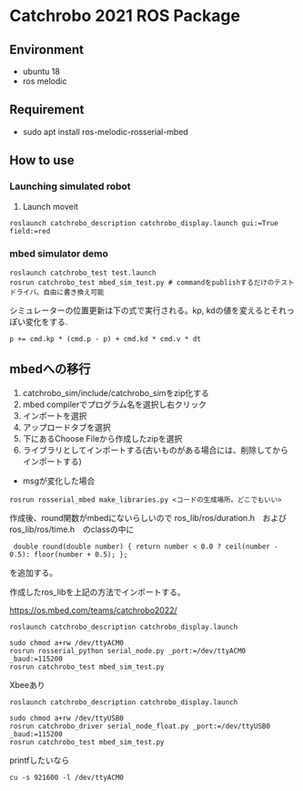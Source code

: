 # Catchrobo 2021 ROS Package

## Environment
- ubuntu 18
- ros melodic

## Requirement
- sudo apt install ros-melodic-rosserial-mbed


## How to use
### Launching simulated robot
1. Launch moveit
```
roslaunch catchrobo_description catchrobo_display.launch gui:=True field:=red

```

### mbed simulator demo
```
roslaunch catchrobo_test test.launch
rosrun catchrobo_test mbed_sim_test.py # commandをpublishするだけのテストドライバ。自由に書き換え可能
```

シミュレーターの位置更新は下の式で実行される。kp, kdの値を変えるとそれっぽい変化をする.
```
p += cmd.kp * (cmd.p - p) + cmd.kd * cmd.v * dt
```


## mbedへの移行
1. catchrobo_sim/include/catchrobo_simをzip化する
1. mbed compilerでプログラム名を選択し右クリック
1. インポートを選択
1. アップロードタブを選択
1. 下にあるChoose Fileから作成したzipを選択
1. ライブラリとしてインポートする(古いものがある場合には、削除してからインポートする)

- msgが変化した場合
``` 
rosrun rosserial_mbed make_libraries.py <コードの生成場所。どこでもいい>
```
作成後、round関数がmbedにないらしいので ros_lib/ros/duration.h　およびros_lib/ros/time.h　のclassの中に
```
 double round(double number) { return number < 0.0 ? ceil(number - 0.5): floor(number + 0.5); };
```
を追加する。

作成したros_libを上記の方法でインポートする。


https://os.mbed.com/teams/catchrobo2022/


```
roslaunch catchrobo_description catchrobo_display.launch 

sudo chmod a+rw /dev/ttyACM0 
rosrun rosserial_python serial_node.py _port:=/dev/ttyACM0 _baud:=115200
rosrun catchrobo_test mbed_sim_test.py
```

Xbeeあり
```
roslaunch catchrobo_description catchrobo_display.launch 

sudo chmod a+rw /dev/ttyUSB0 
rosrun catchrobo_driver serial_node_float.py _port:=/dev/ttyUSB0 _baud:=115200
rosrun catchrobo_test mbed_sim_test.py
```

printfしたいなら
```
cu -s 921600 -l /dev/ttyACM0
```

